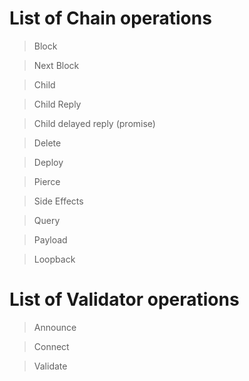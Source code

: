# List of Chain operations

> Block

> Next Block

> Child

> Child Reply

> Child delayed reply (promise)

> Delete

> Deploy

> Pierce

> Side Effects

> Query

> Payload

> Loopback

# List of Validator operations

> Announce

> Connect

> Validate
